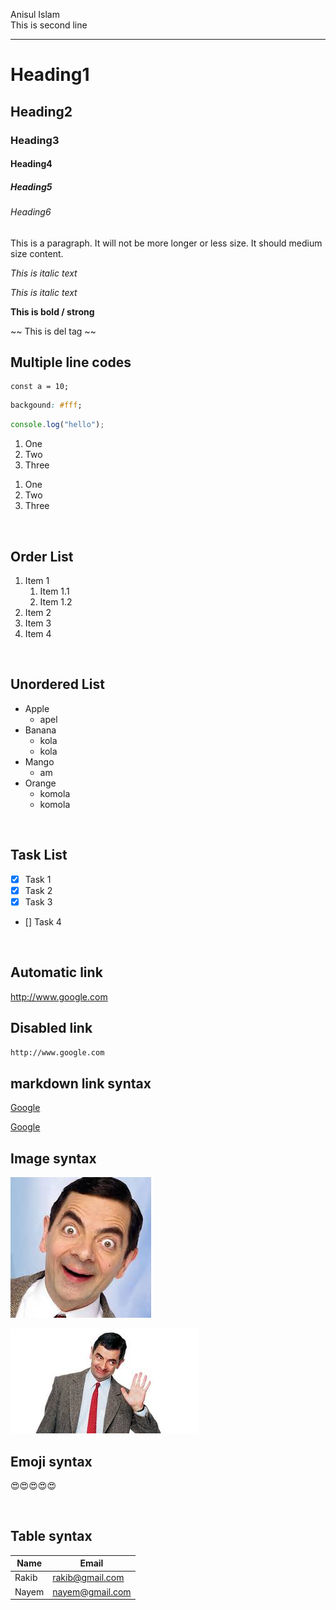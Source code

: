 <!-- markdown tutorial -->

Anisul Islam  
This is second line

---

# Heading1

## Heading2

### Heading3

#### Heading4

##### Heading5

###### Heading6

This is a paragraph. It will not be more longer or less size. It should medium size content.

_This is italic text_

_This is italic text_

**This is bold / strong**

~~
This is del tag
~~

## Multiple line codes

```react
const a = 10;

```

```css
backgound: #fff;
```

```js
console.log("hello");
```

<ol>
<li>One</li>
<li>Two</li>
<li>Three</li>
</ol>

1. One
2. Two
3. Three

<br/>

## Order List

1. Item 1
   1. Item 1.1
   1. Item 1.2
2. Item 2
3. Item 3
4. Item 4

<br/>

## Unordered List

- Apple
  - apel
- Banana
  - kola
  - kola
- Mango
  - am
- Orange
  - komola
  - komola

<br/>

## Task List

- [x] Task 1
- [x] Task 2
- [x] Task 3
- [] Task 4

<br/>

## Automatic link

http://www.google.com

## Disabled link

`http://www.google.com`

## markdown link syntax

[Google](http://www.google.com)

[Google][websitelink]

<!-- all link is here -->

[websitelink]: http://google.com

## Image syntax

![alt text](<./images/images%20(2).jfif>)

<img src="./images/images%20(4).jfif" width="300px" title="Mister Bean">

## Emoji syntax

😍😍😍😍😍

<br/>

## Table syntax

| Name  | Email           |
| ----- | --------------- |
| Rakib | rakib@gmail.com |
| Nayem | nayem@gmail.com |
